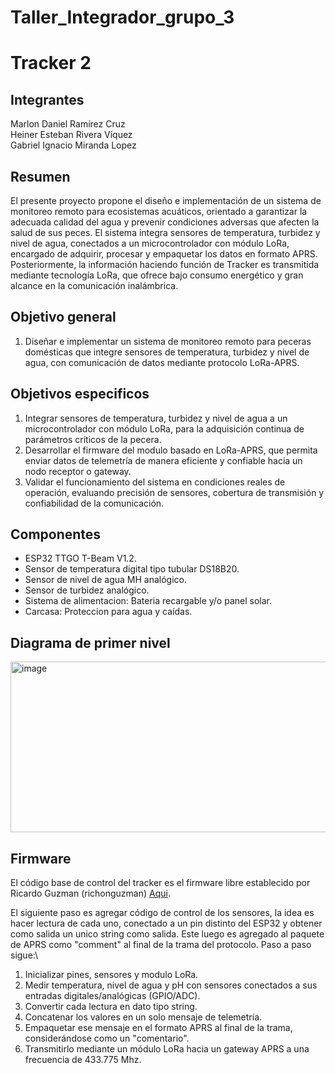 # Taller_Integrador_grupo_3

# Tracker 2

## Integrantes
Marlon Daniel Ramírez Cruz\
Heiner Esteban Rivera Víquez\
Gabriel Ignacio Miranda Lopez

## Resumen

El presente proyecto propone el diseño e implementación de un sistema de monitoreo remoto para ecosistemas acuáticos, orientado a garantizar la adecuada calidad del agua y prevenir condiciones adversas que afecten la salud de sus peces. El sistema integra sensores de temperatura, turbidez y nivel de agua, conectados a un microcontrolador con módulo LoRa, encargado de adquirir, procesar y empaquetar los datos en formato APRS. Posteriormente, la información haciendo función de Tracker es transmitida mediante tecnología LoRa, que ofrece bajo consumo energético y gran alcance en la comunicación inalámbrica.

## Objetivo general
1. Diseñar e implementar un sistema de monitoreo remoto para peceras domésticas que integre sensores de temperatura, turbidez y nivel de agua, con comunicación de datos mediante protocolo LoRa-APRS.

## Objetivos especificos
1. Integrar sensores de temperatura, turbidez y nivel de agua a un microcontrolador con módulo LoRa, para la adquisición continua de parámetros críticos de la pecera.
2. Desarrollar el firmware del modulo basado en LoRa-APRS, que permita enviar datos de telemetría de manera eficiente y confiable hacia un nodo receptor o gateway.
3. Validar el funcionamiento del sistema en condiciones reales de operación, evaluando precisión de sensores, cobertura de transmisión y confiabilidad de la comunicación.

## Componentes

- ESP32 TTGO T-Beam V1.2.
- Sensor de temperatura digital tipo tubular DS18B20.
- Sensor de nivel de agua MH analógico.
- Sensor de turbidez analógico.
- Sistema de alimentacion: Bateria recargable y/o panel solar.
- Carcasa: Proteccion para agua y caídas.

## Diagrama de primer nivel

<img width="1222" height="273" alt="image" src="https://github.com/user-attachments/assets/7b5fdaaa-5dd2-4227-8c7f-71955ac1f349" />

## Firmware

El código base de control del tracker es el firmware libre establecido por Ricardo Guzman (richonguzman) [Aqui](https://github.com/richonguzman/LoRa_APRS_Tracker/tree/main).

El siguiente paso es agregar código de control de los sensores, la idea es hacer lectura de cada uno, conectado a un pin distinto del ESP32 y obtener como salida un unico string como salida. Este luego es agregado al paquete de APRS como "comment" al final de la trama del protocolo. Paso a paso sigue:\

1. Inicializar pines, sensores y modulo LoRa.
2. Medir temperatura, nivel de agua y pH con sensores conectados a sus entradas digitales/analógicas (GPIO/ADC).
3. Convertir cada lectura en dato tipo string.
4. Concatenar los valores en un solo mensaje de telemetría.
5. Empaquetar ese mensaje en el formato APRS al final de la trama, considerándose como un "comentario".
6. Transmitirlo mediante un módulo LoRa hacia un gateway APRS a una frecuencia de 433.775 Mhz.

